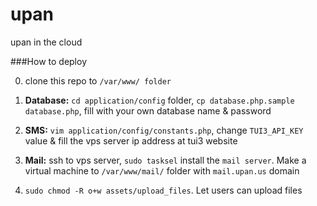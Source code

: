 upan
====

upan in the cloud

###How to deploy

0.  clone this repo to `/var/www/ folder`

1.  **Database:** `cd application/config` folder, `cp database.php.sample database.php`, fill with your own database name & password

2.  **SMS:** `vim application/config/constants.php`, change `TUI3_API_KEY` value & fill the vps server ip address at tui3 website

3.  **Mail:** ssh to vps server, `sudo tasksel` install the `mail server`. Make a virtual machine to `/var/www/mail/` folder with `mail.upan.us` domain

4.  `sudo chmod -R o+w assets/upload_files`. Let users can upload files
